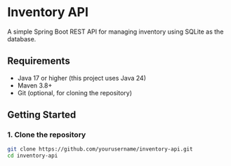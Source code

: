 # Inventory API

A simple Spring Boot REST API for managing inventory using SQLite as the database.

## Requirements

- Java 17 or higher (this project uses Java 24)
- Maven 3.8+
- Git (optional, for cloning the repository)

## Getting Started

### 1. Clone the repository

```bash
git clone https://github.com/yourusername/inventory-api.git
cd inventory-api
